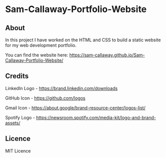 # Sam-Callaway-Portfolio-Website

## About

In this project I have worked on the HTML and CSS to build a static website for my web development portfolio. 

You can find the website here: https://sam-callaway.github.io/Sam-Callaway-Portfolio-Website/



## Credits

LinkedIn Logo - https://brand.linkedin.com/downloads

GitHub Icon - https://github.com/logos

Gmail Icon - https://about.google/brand-resource-center/logos-list/

Spotify Logo - https://newsroom.spotify.com/media-kit/logo-and-brand-assets/

## Licence

MIT Licence
